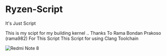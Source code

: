 # Ryzen-Script
It's Just Script

This is my scipt for my building kernel ..
Thanks To Rama Bondan Prakoso (rama982) For This Script
This Script for using Clang Toolchain

![Redmi Note 8](https://github.com/kutemeikito/Ryzen-Script/blob/master/ryzen80.jpg)
